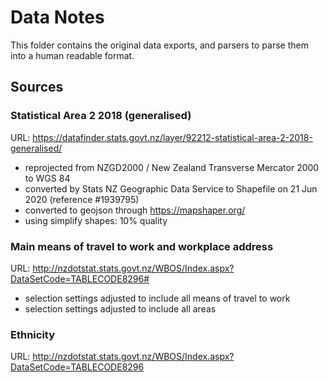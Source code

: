 # Data Notes

This folder contains the original data exports, and parsers to parse them into a human readable format.

## Sources

### Statistical Area 2 2018 (generalised)

URL: https://datafinder.stats.govt.nz/layer/92212-statistical-area-2-2018-generalised/

- reprojected from NZGD2000 / New Zealand Transverse Mercator 2000 to WGS 84
- converted by Stats NZ Geographic Data Service to Shapefile on 21 Jun 2020 (reference #1939795)
- converted to geojson through https://mapshaper.org/
- using simplify shapes: 10% quality

### Main means of travel to work and workplace address

URL: http://nzdotstat.stats.govt.nz/WBOS/Index.aspx?DataSetCode=TABLECODE8296#

- selection settings adjusted to include all means of travel to work
- selection settings adjusted to include all areas

### Ethnicity

URL: http://nzdotstat.stats.govt.nz/WBOS/Index.aspx?DataSetCode=TABLECODE8296

